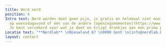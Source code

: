 ```yaml
---
title: Word nerd
position: 4
Intro text: Nerd worden doet geen pijn, is gratis en helemaal niet moeilijk. Kom langs
  op woensdagavond of één van de andere [openingsmomenten](https://www.facebook.com/Nerdlab/).
  Je bent verzekerd voor wat je doet en krijgt drankjes aan een prima prijs.
Locatie text: "**Nerdlab** \nNieuwland 67 \n9000 Gent \n[info@nerdlab.be](mailto:info@nerdlab.be)"
layout: contact
---
```

